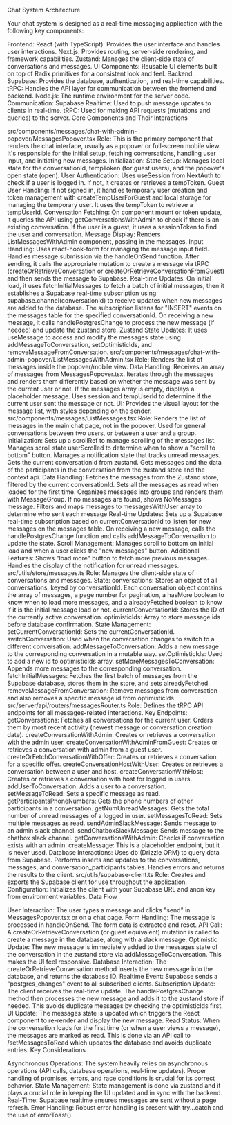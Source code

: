 Chat System Architecture

Your chat system is designed as a real-time messaging application with the following key components:

Frontend:
React (with TypeScript): Provides the user interface and handles user interactions.
Next.js: Provides routing, server-side rendering, and framework capabilities.
Zustand: Manages the client-side state of conversations and messages.
UI Components: Reusable UI elements built on top of Radix primitives for a consistent look and feel.
Backend:
Supabase: Provides the database, authentication, and real-time capabilities.
tRPC: Handles the API layer for communication between the frontend and backend.
Node.js: The runtime environment for the server code.
Communication:
Supabase Realtime: Used to push message updates to clients in real-time.
tRPC: Used for making API requests (mutations and queries) to the server.
Core Components and Their Interactions

src/components/messages/chat-with-admin-popover/MessagesPopover.tsx
Role: This is the primary component that renders the chat interface, usually as a popover or full-screen mobile view. It's responsible for the initial setup, fetching conversations, handling user input, and initiating new messages.
Initialization:
State Setup: Manages local state for the conversationId, tempToken (for guest users), and the popover's open state (open).
User Authentication: Uses useSession from NextAuth to check if a user is logged in. If not, it creates or retrieves a tempToken.
Guest User Handling: If not signed in, it handles temporary user creation and token management with createTempUserForGuest and local storage for managing the temporary user. It uses the tempToken to retrieve a tempUserId.
Conversation Fetching: On component mount or token update, it queries the API using getConversationsWithAdmin to check if there is an existing conversation. If the user is a guest, it uses a sessionToken to find the user and conversation.
Message Display:
Renders ListMessagesWithAdmin component, passing in the messages.
Input Handling:
Uses react-hook-form for managing the message input field.
Handles message submission via the handleOnSend function.
After sending, it calls the appropriate mutation to create a message via tRPC (createOrRetrieveConversation or createOrRetrieveConversationFromGuest) and then sends the message to Supabase.
Real-time Updates:
On initial load, it uses fetchInitialMessages to fetch a batch of initial messages, then it establishes a Supabase real-time subscription using supabase.channel(conversationId) to receive updates when new messages are added to the database.
The subscription listens for "INSERT" events on the messages table for the specified conversationId.
On receiving a new message, it calls handlePostgresChange to process the new message (if needed) and update the zustand store.
Zustand State Updates:
It uses useMessage to access and modify the messages state using addMessageToConversation, setOptimisticIds, and removeMessageFromConversation.
src/components/messages/chat-with-admin-popover/ListMessagesWithAdmin.tsx
Role: Renders the list of messages inside the popover/mobile view.
Data Handling:
Receives an array of messages from MessagesPopover.tsx.
Iterates through the messages and renders them differently based on whether the message was sent by the current user or not.
If the messages array is empty, displays a placeholder message.
Uses session and tempUserId to determine if the current user sent the message or not.
UI: Provides the visual layout for the message list, with styles depending on the sender.
src/components/messages/ListMessages.tsx
Role: Renders the list of messages in the main chat page, not in the popover. Used for general conversations between two users, or between a user and a group.
Initialization:
Sets up a scrollRef to manage scrolling of the messages list.
Manages scroll state userScrolled to determine when to show a "scroll to bottom" button.
Manages a notification state that tracks unread messages.
Gets the current conversationId from zustand.
Gets messages and the data of the participants in the conversation from the zustand store and the context api.
Data Handling:
Fetches the messages from the Zustand store, filtered by the current conversationId.
Sets all the messages as read when loaded for the first time.
Organizes messages into groups and renders them with MessageGroup.
If no messages are found, shows NoMessages message.
Filters and maps messages to messagesWithUser array to determine who sent each message
Real-time Updates:
Sets up a Supabase real-time subscription based on currentConversationId to listen for new messages on the messages table.
On receiving a new message, calls the handlePostgresChange function and calls addMessageToConversation to update the state.
Scroll Management:
Manages scroll to bottom on initial load and when a user clicks the "new messages" button.
Additional Features:
Shows "load more" button to fetch more previous messages.
Handles the display of the notification for unread messages.
src/utils/store/messages.ts
Role: Manages the client-side state of conversations and messages.
State:
conversations: Stores an object of all conversations, keyed by conversationId. Each conversation object contains the array of messages, a page number for pagination, a hasMore boolean to know when to load more messages, and a alreadyFetched boolean to know if it is the initial message load or not.
currentConversationId: Stores the ID of the currently active conversation.
optimisticIds: Array to store message ids before database confirmation.
State Management:
setCurrentConversationId: Sets the currentConversationId.
switchConversation: Used when the conversation changes to switch to a different conversation.
addMessageToConversation: Adds a new message to the corresponding conversation in a mutable way.
setOptimisticIds: Used to add a new id to optimisticIds array.
setMoreMessagesToConversation: Appends more messages to the corresponding conversation.
fetchInitialMessages: Fetches the first batch of messages from the Supabase database, stores them in the store, and sets alreadyFetched.
removeMessageFromConversation: Remove messages from conversation and also removes a specific message id from optimisticIds
src/server/api/routers/messagesRouter.ts
Role: Defines the tRPC API endpoints for all messages-related interactions.
Key Endpoints:
getConversations: Fetches all conversations for the current user. Orders them by most recent activity (newest message or conversation creation date).
createConversationWithAdmin: Creates or retrieves a conversation with the admin user.
createConversationWithAdminFromGuest: Creates or retrieves a conversation with admin from a guest user.
createOrFetchConversationWithOffer: Creates or retrieves a conversation for a specific offer.
createConversationHostWithUser: Creates or retrieves a conversation between a user and host.
createConversationWithHost: Creates or retrieves a conversation with host for logged in users.
addUserToConversation: Adds a user to a conversation.
setMessageToRead: Sets a specific message as read.
getParticipantsPhoneNumbers: Gets the phone numbers of other participants in a conversation.
getNumUnreadMessages: Gets the total number of unread messages of a logged in user.
setMessagesToRead: Sets multiple messages as read.
sendAdminSlackMessage: Sends message to an admin slack channel.
sendChatboxSlackMessage: Sends message to the chatbox slack channel.
getConversationsWithAdmin: Checks if conversation exists with an admin.
createMessage: This is a placeholder endpoint, but it is never used.
Database Interactions:
Uses db (Drizzle ORM) to query data from Supabase.
Performs inserts and updates to the conversations, messages, and conversation_participants tables.
Handles errors and returns the results to the client.
src/utils/supabase-client.ts
Role: Creates and exports the Supabase client for use throughout the application.
Configuration: Initializes the client with your Supabase URL and anon key from environment variables.
Data Flow

User Interaction: The user types a message and clicks "send" in MessagesPopover.tsx or on a chat page.
Form Handling: The message is processed in handleOnSend. The form data is extracted and reset.
API Call: A createOrRetrieveConversation (or guest equivalent) mutation is called to create a message in the database, along with a slack message.
Optimistic Update: The new message is immediately added to the messages state of the conversation in the zustand store via addMessageToConversation. This makes the UI feel responsive.
Database Interaction: The createOrRetrieveConversation method inserts the new message into the database, and returns the database ID.
Realtime Event: Supabase sends a "postgres_changes" event to all subscribed clients.
Subscription Update: The client receives the real-time update. The handlePostgresChange method then processes the new message and adds it to the zustand store if needed. This avoids duplicate messages by checking the optimisticIds first.
UI Update: The messages state is updated which triggers the React component to re-render and display the new message.
Read Status: When the conversation loads for the first time (or when a user views a message), the messages are marked as read. This is done via an API call to /setMessagesToRead which updates the database and avoids duplicate entries.
Key Considerations

Asynchronous Operations: The system heavily relies on asynchronous operations (API calls, database operations, real-time updates). Proper handling of promises, errors, and race conditions is crucial for its correct behavior.
State Management: State management is done via zustand and it plays a crucial role in keeping the UI updated and in sync with the backend.
Real-Time: Supabase realtime ensures messages are sent without a page refresh.
Error Handling: Robust error handling is present with try...catch and the use of errorToast().
